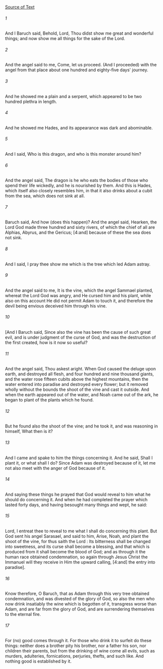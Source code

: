 [Source of Text](https://github.com/scrollmapper/bible_databases_deuterocanonical)

###### 1
And I Baruch said, Behold, Lord, Thou didst show me great and wonderful things; and now show me all things for the sake of the Lord.

###### 2
And the angel said to me, Come, let us proceed. (And I proceeded) with the angel from that place about one hundred and eighty-five days' journey.

###### 3
And he showed me a plain and a serpent, which appeared to be two hundred plethra in length.

###### 4
And he showed me Hades, and its appearance was dark and abominable.

###### 5
And I said, Who is this dragon, and who is this monster around him?

###### 6
And the angel said, The dragon is he who eats the bodies of those who spend their life wickedly, and he is nourished by them. And this is Hades, which itself also closely resembles him, in that it also drinks about a cubit from the sea, which does not sink at all.

###### 7
Baruch said, And how (does this happen)? And the angel said, Hearken, the Lord God made three hundred and sixty rivers, of which the chief of all are Alphias, Abyrus, and the Gericus;
[4:and] because of these the sea does not sink.

###### 8
And I said, I pray thee show me which is the tree which led Adam astray.

###### 9
And the angel said to me, It is the vine, which the angel Sammael planted, whereat the Lord God was angry, and He cursed him and his plant, while also on this account He did not permit Adam to touch it, and therefore the devil being envious deceived him through his vine.

###### 10
[And I Baruch said, Since also the vine has been the cause of such great evil, and is under judgment of the curse of God, and was the destruction of the first created, how is it now so useful?

###### 11
And the angel said, Thou askest aright. When God caused the deluge upon earth, and destroyed all flesh, and four hundred and nine thousand giants, and the water rose fifteen cubits above the highest mountains, then the water entered into paradise and destroyed every flower; but it removed wholly without the bounds the shoot of the vine and cast it outside. And when the earth appeared out of the water, and Noah came out of the ark, he began to plant of the plants which he found.

###### 12
But he found also the shoot of the vine; and he took it, and was reasoning in himself, What then is it?

###### 13
And I came and spake to him the things concerning it. And he said, Shall I plant it, or what shall I do? Since Adam was destroyed because of it, let me not also meet with the anger of God because of it.

###### 14
And saying these things he prayed that God would reveal to him what he should do concerning it. And when he had completed the prayer which lasted forty days, and having besought many things and wept, he said:

###### 15
Lord, I entreat thee to reveal to me what I shall do concerning this plant. But God sent his angel Sarasael, and said to him, Arise, Noah, and plant the shoot of the vine, for thus saith the Lord : Its bitterness shall be changed into sweetness, and its curse shall become a blessing, and that which is produced from it shall become the blood of God; and as through it the human race obtained condemnation, so again through Jesus Christ the Immanuel will they receive in Him the upward calling,
[4:and] the entry into paradise].

###### 16
Know therefore, O Baruch, that as Adam through this very tree obtained condemnation, and was divested of the glory of God, so also the men who now drink insatiably the wine which is begotten of it, transgress worse than Adam, and are far from the glory of God, and are surrendering themselves to the eternal fire.

###### 17
For (no) good comes through it. For those who drink it to surfeit do these things: neither does a brother pity his brother, nor a father his son, nor children their parents, but from the drinking of wine come all evils, such as murders, adulteries, fornications, perjuries, thefts, and such like. And nothing good is established by it.
